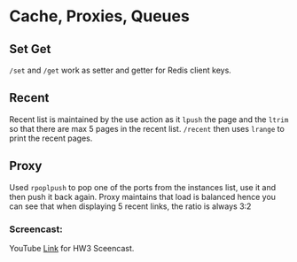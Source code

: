 Cache, Proxies, Queues
=========================
## Set Get
`/set` and `/get` work as setter and getter for Redis client keys.

## Recent
Recent list is maintained by the use action as it `lpush` the page and the `ltrim` so that there are max 5 pages in the recent list. `/recent` then uses `lrange` to print the recent pages.

## Proxy
Used `rpoplpush` to pop one of the ports from the instances list, use it and then push it back again. Proxy maintains that load is balanced hence you can see that when displaying 5 recent links, the ratio is always 3:2

### Screencast:
YouTube [Link](https://www.youtube.com/watch?v=6xAnO4xxeoE) for HW3 Sceencast.
